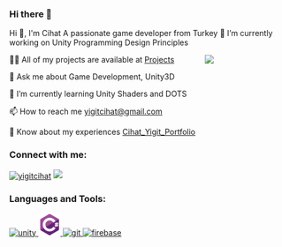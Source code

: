 ### Hi there 👋

Hi 👋, I'm Cihat A passionate game developer from Turkey 🔭 I’m currently working on Unity Programming Design Principles

<img align='right' src='https://media.giphy.com/media/SiLqeD2w4kYXi64FQr/giphy.gif' width='150"'>

👨‍💻 All of my projects are available at  <a href="https://github.com/yigitcihat">Projects</a>

💬 Ask me about Game Development, Unity3D

🌱 I’m currently learning Unity Shaders and DOTS

📫 How to reach me yigitcihat@gmail.com

📄 Know about my experiences <a href="https://www.canva.com/design/DAE0yT8_TTM/lFZgc6w7MZ-UeXHYOVZvNQ/view?utm_content=DAE0yT8_TTM&utm_campaign=designshare&utm_medium=link2&utm_source=sharebutton">Cihat_Yigit_Portfolio</a>




<h3 align="left">Connect with me:</h3>
<p align="left">
<a href="https://www.linkedin.com/in/cihat-yi%C4%9Fit/" target="blank"><img align="center" src="https://raw.githubusercontent.com/rahuldkjain/github-profile-readme-generator/master/src/images/icons/Social/linked-in-alt.svg" alt="yigitcihat" height="30" width="40" /></a>     <a href="https://discordapp.com/users/Cihat#9122" alt="Discord" title="Dev Pro Tips Discord Server"><img width="32px" src="https://i.imgur.com/OViZO8J.png"/></a>
  &#8287;&#8287;&#8287;&#8287;&#8287;
</p>




<h3 align="left">Languages and Tools:</h3>
<p align="left"> 
    <a href="https://unity.com/" target="_blank" rel="noreferrer"> <img src="https://user-images.githubusercontent.com/39636292/165769742-c31d8302-7868-4845-82e9-4ea5ec282fd3.png" alt="unity" width="44" height="44"/> </a> 
  <a href="https://www.w3schools.com/cs/" target="_blank" rel="noreferrer"> <img src="https://raw.githubusercontent.com/devicons/devicon/master/icons/csharp/csharp-original.svg" alt="csharp" width="40" height="40"/> </a> 
 <a href="https://git-scm.com/" target="_blank" rel="noreferrer"> <img src="https://www.vectorlogo.zone/logos/git-scm/git-scm-icon.svg" alt="git" width="40" height="40"/> </a> 
  <a href="https://firebase.google.com/" target="_blank" rel="noreferrer"> <img src="https://www.vectorlogo.zone/logos/firebase/firebase-icon.svg" alt="firebase" width="40" height="40"/> </a> 
</p>

